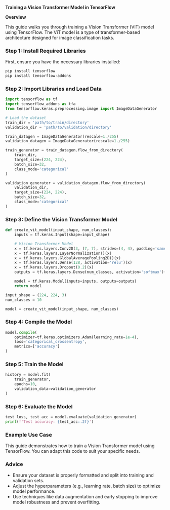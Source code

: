 **Training a Vision Transformer Model in TensorFlow**

**Overview**

This guide walks you through training a Vision Transformer (ViT) model using TensorFlow. The ViT model is a type of transformer-based architecture designed for image classification tasks.

### **Step 1: Install Required Libraries**

First, ensure you have the necessary libraries installed:

```bash
pip install tensorflow
pip install tensorflow-addons
```

### **Step 2: Import Libraries and Load Data**

```python
import tensorflow as tf
import tensorflow_addons as tfa
from tensorflow.keras.preprocessing.image import ImageDataGenerator

# Load the dataset
train_dir = 'path/to/train/directory'
validation_dir = 'path/to/validation/directory'

train_datagen = ImageDataGenerator(rescale=1./255)
validation_datagen = ImageDataGenerator(rescale=1./255)

train_generator = train_datagen.flow_from_directory(
    train_dir,
    target_size=(224, 224),
    batch_size=32,
    class_mode='categorical'
)

validation_generator = validation_datagen.flow_from_directory(
    validation_dir,
    target_size=(224, 224),
    batch_size=32,
    class_mode='categorical'
)
```

### **Step 3: Define the Vision Transformer Model**

```python
def create_vit_model(input_shape, num_classes):
    inputs = tf.keras.Input(shape=input_shape)

    # Vision Transformer Model
    x = tf.keras.layers.Conv2D(3, (7, 7), strides=(4, 4), padding='same')(inputs)
    x = tf.keras.layers.LayerNormalization()(x)
    x = tf.keras.layers.GlobalAveragePooling2D()(x)
    x = tf.keras.layers.Dense(128, activation='relu')(x)
    x = tf.keras.layers.Dropout(0.2)(x)
    outputs = tf.keras.layers.Dense(num_classes, activation='softmax')(x)

    model = tf.keras.Model(inputs=inputs, outputs=outputs)
    return model

input_shape = (224, 224, 3)
num_classes = 10

model = create_vit_model(input_shape, num_classes)
```

### **Step 4: Compile the Model**

```python
model.compile(
    optimizer=tf.keras.optimizers.Adam(learning_rate=1e-4),
    loss='categorical_crossentropy',
    metrics=['accuracy']
)
```

### **Step 5: Train the Model**

```python
history = model.fit(
    train_generator,
    epochs=10,
    validation_data=validation_generator
)
```

### **Step 6: Evaluate the Model**

```python
test_loss, test_acc = model.evaluate(validation_generator)
print(f'Test accuracy: {test_acc:.2f}')
```

### **Example Use Case**

This guide demonstrates how to train a Vision Transformer model using TensorFlow. You can adapt this code to suit your specific needs.

### **Advice**

- Ensure your dataset is properly formatted and split into training and validation sets.
- Adjust the hyperparameters (e.g., learning rate, batch size) to optimize model performance.
- Use techniques like data augmentation and early stopping to improve model robustness and prevent overfitting.